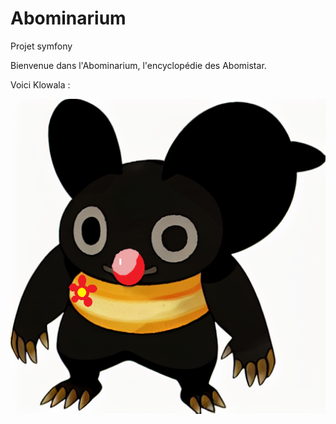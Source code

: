 # Abominarium
Projet symfony

Bienvenue dans l'Abominarium, l'encyclopédie des Abomistar.

Voici Klowala :

![Klowala](./public/Assets/Images/Klowala.png)